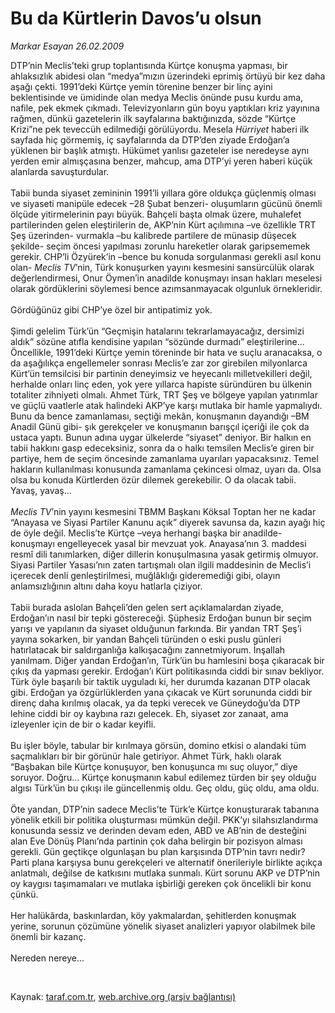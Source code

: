 # Bu da Kürtlerin Davos’u olsun

*Markar Esayan 26.02.2009*

<div class="taraf_structure_2col_1zq">
<div class="margen_n">



 <p>DTP’nin Meclis’teki grup toplantısında Kürtçe konuşma yapması, bir ahlaksızlık abidesi olan “medya”mızın üzerindeki eprimiş örtüyü bir kez daha aşağı çekti. 1991’deki Kürtçe yemin törenine benzer bir linç ayini beklentisinde ve ümidinde olan medya Meclis önünde pusu kurdu ama, nafile, pek ekmek çıkmadı. Televizyonların gün boyu yaptıkları kriz yayınına rağmen, dünkü gazetelerin ilk sayfalarına baktığınızda, sözde “Kürtçe Krizi”ne pek teveccüh edilmediği görülüyordu. Mesela <i>Hürriyet</i> haberi ilk sayfada hiç görmemiş, iç sayfalarında da DTP’den ziyade Erdoğan’a yüklenen bir başlık atmıştı. Hükümet yanlısı gazeteler ise neredeyse aynı yerden emir almışçasına benzer, mahcup, ama DTP’yi yeren haberi küçük alanlarda savuşturdular. <br/><br/>Tabii bunda siyaset zemininin 1991’li yıllara göre oldukça güçlenmiş olması ve siyaseti manipüle edecek –28 Şubat benzeri- oluşumların gücünü önemli ölçüde yitirmelerinin payı büyük. Bahçeli başta olmak üzere, muhalefet partilerinden gelen eleştirilerin de, AKP’nin Kürt açılımına –ve özellikle TRT Şeş üzerinden- vurmakla –bu kalibrede partilere de münasip düşecek şekilde- seçim öncesi yapılması zorunlu hareketler olarak garipsememek gerekir. CHP’li Özyürek’in –bence bu konuda sorgulanması gerekli asıl konu olan- <i>Meclis TV</i>’nin, Türk konuşurken yayını kesmesini sansürcülük olarak değerlendirmesi, Onur Öymen’in anadilde konuşmayı insan hakları meselesi olarak gördüklerini söylemesi bence azımsanmayacak olgunluk örnekleridir. <br/><br/>Gördüğünüz gibi CHP’ye özel bir antipatimiz yok. <br/><br/>Şimdi gelelim Türk’ün “Geçmişin hatalarını tekrarlamayacağız, dersimizi aldık” sözüne atıfla kendisine yapılan “sözünde durmadı” eleştirilerine... Öncellikle, 1991’deki Kürtçe yemin töreninde bir hata ve suçlu aranacaksa, o da aşağılıkça engellemeler sonrası Meclis’e zar zor girebilen milyonlarca Kürt’ün temsilcisi bir partinin deneyimsiz ve heyecanlı milletvekilleri değil, herhalde onları linç eden, yok yere yıllarca hapiste süründüren bu ülkenin totaliter zihniyeti olmalı. Ahmet Türk, TRT Şeş ve bölgeye yapılan yatırımlar ve güçlü vaatlerle atak halindeki AKP’ye karşı mutlaka bir hamle yapmalıydı. Bunu da bence zamanlaması, seçtiği mekân, konuşmanın dayandığı –BM Anadil Günü gibi- şık gerekçeler ve konuşmanın barışçıl içeriği ile çok da ustaca yaptı. Bunun adına uygar ülkelerde “siyaset” deniyor. Bir halkın en tabii hakkını gasp edeceksiniz, sonra da o halkı temsilen Meclis’e giren bir partiye, hem de seçim öncesinde zamanlama uyarıları yapacaksınız. Temel hakların kullanılması konusunda zamanlama çekincesi olmaz, uyarı da. Olsa olsa bu konuda Kürtlerden özür dilemek gerekebilir. O da olacak tabii. Yavaş, yavaş...<br/><br/><i>Meclis TV</i>’nin yayını kesmesini TBMM Başkanı Köksal Toptan her ne kadar “Anayasa ve Siyasi Partiler Kanunu açık” diyerek savunsa da, kazın ayağı hiç de öyle değil. Meclis’te Kürtçe –veya herhangi başka bir anadilde- konuşmayı engelleyecek yasal bir mevzuat yok. Anayasa’nın 3. maddesi resmî dili tanımlarken, diğer dillerin konuşulmasına yasak getirmiş olmuyor. Siyasi Partiler Yasası’nın zaten tartışmalı olan ilgili maddesinin de Meclis’i içerecek denli genleştirilmesi, muğlâklığı gideremediği gibi, olayın anlamsızlığının altını daha koyu hatlarla çiziyor. <br/><br/>Tabii burada aslolan Bahçeli’den gelen sert açıklamalardan ziyade, Erdoğan’ın nasıl bir tepki göstereceği. Şüphesiz Erdoğan bunun bir seçim yarışı ve yapılanın da siyaset olduğunun farkında. Bir yandan TRT Şeş’i yayına sokarken, bir yandan Bahçeli türünden o eski puslu günleri hatırlatacak bir saldırganlığa kalkışacağını zannetmiyorum. İnşallah yanılmam. Diğer yandan Erdoğan’ın, Türk’ün bu hamlesini boşa çıkaracak bir çıkış da yapması gerekir. Erdoğan’ı Kürt politikasında ciddi bir sınav bekliyor. Türk öyle başarılı bir taktik uyguladı ki, her durumda kazanan DTP olacak gibi. Erdoğan ya özgürlüklerden yana çıkacak ve Kürt sorununda ciddi bir direnç daha kırılmış olacak, ya da tepki verecek ve Güneydoğu’da DTP lehine ciddi bir oy kaybına razı gelecek. Eh, siyaset zor zanaat, ama izleyenler için de bir o kadar keyifli. <br/><br/>Bu işler böyle, tabular bir kırılmaya görsün, domino etkisi o alandaki tüm saçmalıkları bir bir görünür hale getiriyor. Ahmet Türk, haklı olarak “Başbakan bile Kürtçe konuşuyor, ben konuşunca mı suç oluyor,” diye soruyor. Doğru... Kürtçe konuşmanın kabul edilemez türden bir şey olduğu algısı Türk’ün bu çıkışı ile güncellenmiş oldu. Geç oldu, güç oldu, ama oldu. <br/><br/>Öte yandan, DTP’nin sadece Meclis’te Türk’e Kürtçe konuşturarak tabanına yönelik etkili bir politika oluşturması mümkün değil. PKK’yı silahsızlandırma konusunda sessiz ve derinden devam eden, ABD ve AB’nin de desteğini alan Eve Dönüş Planı’nda partinin çok daha belirgin bir pozisyon alması gerekli. Gün geçtikçe olgunlaşan bu plan karşısında DTP’nin tavrı nedir? Parti plana karşıysa bunu gerekçeleri ve alternatif önerileriyle birlikte açıkça anlatmalı, değilse de katkısını mutlaka sunmalı. Kürt sorunu AKP ve DTP’nin oy kaygısı taşımamaları ve mutlaka işbirliği gereken çok öncelikli bir konu çünkü. <br/><br/>Her halükârda, baskınlardan, köy yakmalardan, şehitlerden konuşmak yerine, sorunun çözümüne yönelik siyaset analizleri yapıyor olabilmek bile önemli bir kazanç. <br/><br/>Nereden nereye...</p>

<br/>


<div id="taraf_not">
</div>

</div>


</div>

Kaynak: [taraf.com.tr](http://www.taraf.com.tr:80/makale/4215.htm), [web.archive.org (arşiv bağlantısı)](http://web.archive.org/web/20090316082551/http://www.taraf.com.tr:80/makale/4215.htm)

